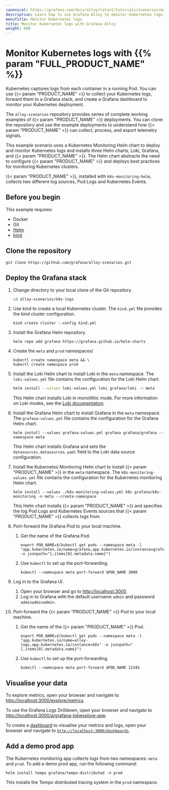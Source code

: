 ```yaml
---
canonical: https://grafana.com/docs/alloy/latest/tutorials/scenarios/monitor-kubernetes-logs/
description: Learn how to use Grafana Alloy to monitor Kubernetes logs
menuTitle: Monitor Kubernetes logs
title: Monitor Kubernetes logs with Grafana Alloy
weight: 600
---
```


# Monitor Kubernetes logs with {{% param "FULL_PRODUCT_NAME" %}}

Kubernetes captures logs from each container in a running Pod.
You can use {{< param "PRODUCT_NAME" >}} to collect your Kubernetes logs, forward them to a Grafana stack, and create a Grafana dashboard to monitor your Kubernetes deployment.

The `alloy-scenarios` repository provides series of complete working examples of {{< param "PRODUCT_NAME" >}} deployments.
You can clone the repository and use the example deployments to understand how {{< param "PRODUCT_NAME" >}} can collect, process, and export telemetry signals.

This example scenario uses a Kubernetes Monitoring Helm chart to deploy and monitor Kubernetes logs and installs three Helm charts, Loki, Grafana, and {{< param "PRODUCT_NAME" >}}.
The Helm chart abstracts the need to configure {{< param "PRODUCT_NAME" >}} and deploys best practices for monitoring Kubernetes clusters.

{{< param "PRODUCT_NAME" >}}, installed with `k8s-monitoring-helm`, collects two different log sources, Pod Logs and Kubernetes Events.

## Before you begin

This example requires:

* Docker
* Git
* [Helm](https://helm.sh/docs/intro/install/)
* [kind](https://kind.sigs.k8s.io/docs/user/quick-start/)

## Clone the repository

```shell
git clone https://github.com/grafana/alloy-scenarios.git
```

## Deploy the Grafana stack

1. Change directory to your local clone of the Git repository.

   ```bash
   cd alloy-scenarios/k8s-logs
   ```

1. Use kind to create a local Kubernetes cluster.
   The `kind.yml` file provides the kind cluster configuration.

   ```shell
   kind create cluster --config kind.yml
   ```

1. Install the Grafana Helm repository.

   ```shell
   helm repo add grafana https://grafana.github.io/helm-charts
   ```

1. Create the `meta` and `prod` namespaces/

   ```shell
   kubectl create namespace meta && \
   kubectl create namespace prod
   ```

1. Install the Loki Helm chart to install Loki in the `meta` namespace.
   The `loki-values.yml` file contains the configuration for the Loki Helm chart.

   ```bash
   helm install --values loki-values.yml loki grafana/loki -n meta
   ```

   This Helm chart installs Loki in monolithic mode.
   For more information on Loki modes, see the [Loki documentation](https://grafana.com/docs/loki/latest/get-started/deployment-modes/).

1. Install the Grafana Helm chart to install Grafana in the `meta` namespace.
   The `grafana-values.yml` file contains the configuration for the Grafana Helm chart.

   ```shell
   helm install --values grafana-values.yml grafana grafana/grafana --namespace meta
   ```

   This Helm chart installs Grafana and sets the `datasources.datasources.yaml` field to the Loki data source configuration.

1. Install the Kubernetes Monitoring Helm chart to install {{< param "PRODUCT_NAME" >}} in the `meta` namespace.
   The `k8s-monitoring-values.yml` file contains the configuration for the Kubernetes monitoring Helm chart.

   ```shell
   helm install --values ./k8s-monitoring-values.yml k8s grafana/k8s-monitoring -n meta --create-namespace
   ```

   This Helm chart installs {{< param "PRODUCT_NAME" >}} and specifies the log Pod Logs and Kubernetes Events sources that {{< param "PRODUCT_NAME" >}} collects logs from.

1. Port-forward the Grafana Pod to your local machine.

   1. Get the name of the Grafana Pod.

      ```shell
      export POD_NAME=$(kubectl get pods --namespace meta -l "app.kubernetes.io/name=grafana,app.kubernetes.io/instance=grafana" -o jsonpath="{.items[0].metadata.name}")
      ```

   1. Use `kubectl` to set up the port-forwarding.

      ```shell
      kubectl --namespace meta port-forward $POD_NAME 3000
      ```

1. Log in to the Grafana UI.

   1. Open your browser and go to [http://localhost:3000](http://localhost:3000).
   1. Log in to Grafana with the default username `admin` and password `adminadminadmin`.

1. Port-forward the {{< param "PRODUCT_NAME" >}} Pod to your local machine.

   1. Get the name of the {{< param "PRODUCT_NAME" >}} Pod.

      ```shell
      export POD_NAME=$(kubectl get pods --namespace meta -l "app.kubernetes.io/name=alloy-logs,app.kubernetes.io/instance=k8s" -o jsonpath="{.items[0].metadata.name}")
      ```

   1. Use `kubectl` to set up the port-forwarding.

      ```shell
      kubectl --namespace meta port-forward $POD_NAME 12345
      ```

## Visualise your data

To explore metrics, open your browser and navigate to [http://localhost:3000/explore/metrics](http://localhost:3000/explore/metrics).

To use the Grafana Logs Drilldown, open your browser and navigate to [http://localhost:3000/a/grafana-lokiexplore-app](http://localhost:3000/a/grafana-lokiexplore-app).

To create a [dashboard](https://grafana.com/docs/grafana/latest/getting-started/build-first-dashboard/#create-a-dashboard) to visualise your metrics and logs, open your browser and navigate to [`http://localhost:3000/dashboards`](http://localhost:3000/dashboards).

## Add a demo prod app

The Kubernetes monitoring app collects logs from two namespaces: `meta` and `prod`.
To add a demo prod app, run the following command:

```shell
helm install tempo grafana/tempo-distributed -n prod
```

This installs the Tempo distributed tracing system in the `prod` namespace.
